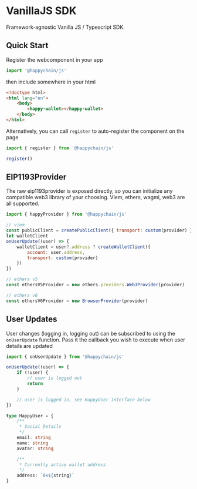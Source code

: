 # VanillaJS SDK

Framework-agnostic Vanilla JS / Typescript SDK.

## Quick Start

Register the webcomponent in your app

```js
import '@happychain/js'
```

then include somewhere in your html

```html
<!doctype html>
<html lang="en">
    <body>
        <happy-wallet></happy-wallet>
    </body>
</html>
```

Alternatively, you can call `register` to auto-register the component on the page

```js
import { register } from '@happychain/js'

register()
```

## EIP1193Provider

The raw eip1193provider is exposed directly, so you can initialize any compatible web3 library of your choosing. Viem, ethers, wagmi, web3 are all supported.

```jsx
import { happyProvider } from '@happychain/js'

// viem
const publicClient = createPublicClient({ transport: custom(provider) })
let walletClient
onUserUpdate((user) => {
    walletClient = user?.address ? createWalletClient({
        account: user.address,
        transport: custom(provider)
    })
})

// ethers v5
const ethersV5Provider = new ethers.providers.Web3Provider(provider)

// ethers v6
const ethersV6Provider = new BrowserProvider(provider)
```

## User Updates

User changes (logging in, logging out) can be subscribed to using the `onUserUpdate` function. Pass it the callback you wish to execute when user details are updated

```ts
import { onUserUpdate } from '@happychain/js'

onUserUpdate((user) => {
    if (!user) {
        // user is logged out
        return
    }

    // user is logged in, see HappyUser interface below
})
```

```ts
type HappyUser = {
    /**
     * Social Details
     */
    email: string
    name: string
    avatar: string

    /**
     * Currently active wallet address
     */
    address: `0x${string}`
}
```
